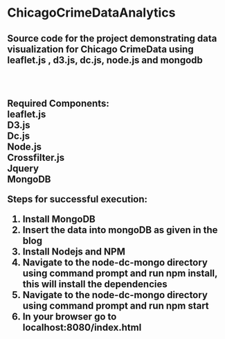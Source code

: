 # ChicagoCrimeDataAnalytics
<h2>Source code for the project demonstrating data visualization for Chicago CrimeData using leaflet.js , d3.js, dc.js, node.js and mongodb<h2><br/>

Required Components:<br/>
leaflet.js<br/>
D3.js<br/>
Dc.js<br/>
Node.js<br/>
Crossfilter.js<br/>
Jquery<br/>
MongoDB<br/>


Steps for successful execution:<br/>
1. Install MongoDB <br/>
2. Insert the data into mongoDB as given in the blog<br/>
3. Install Nodejs and NPM<br/>
4. Navigate to the node-dc-mongo directory using command prompt and run npm install, this will install the dependencies<br/>
5. Navigate to the node-dc-mongo directory using command prompt and run npm start<br/>
6. In your browser go to localhost:8080/index.html<br/>

